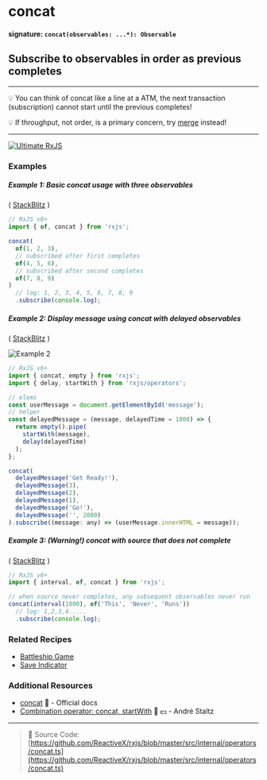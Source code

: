 # concat

#### signature: `concat(observables: ...*): Observable`

## Subscribe to observables in order as previous completes

---

💡 You can think of concat like a line at a ATM, the next transaction
(subscription) cannot start until the previous completes!

💡 If throughput, not order, is a primary concern, try [merge](merge.md)
instead!

---

[![Ultimate RxJS](https://drive.google.com/uc?export=view&id=1htrban3k3Z8CxiKwEV6bdmxW5Wu8xdWX "Ultimate RxJS")](https://ultimatecourses.com/courses/rxjs?ref=4)

### Examples

##### Example 1: Basic concat usage with three observables

(
[StackBlitz](https://stackblitz.com/edit/typescript-ks8chl?file=index.ts&devtoolsheight=100)
)

```js
// RxJS v6+
import { of, concat } from 'rxjs';

concat(
  of(1, 2, 3),
  // subscribed after first completes
  of(4, 5, 6),
  // subscribed after second completes
  of(7, 8, 9)
)
  // log: 1, 2, 3, 4, 5, 6, 7, 8, 9
  .subscribe(console.log);
```

##### Example 2: Display message using concat with delayed observables

( [StackBlitz](https://stackblitz.com/edit/typescript-jtzuaa?file=index.ts) )

![Example 2](https://drive.google.com/uc?export=view&id=1fKsYUKXkSWEDLdii-5rmOAgqy6sUGNjl)

```js
// RxJS v6+
import { concat, empty } from 'rxjs';
import { delay, startWith } from 'rxjs/operators';

// elems
const userMessage = document.getElementById('message');
// helper
const delayedMessage = (message, delayedTime = 1000) => {
  return empty().pipe(
    startWith(message),
    delay(delayedTime)
  );
};

concat(
  delayedMessage('Get Ready!'),
  delayedMessage(3),
  delayedMessage(2),
  delayedMessage(1),
  delayedMessage('Go!'),
  delayedMessage('', 2000)
).subscribe((message: any) => (userMessage.innerHTML = message));
```

##### Example 3: (Warning!) concat with source that does not complete

(
[StackBlitz](https://stackblitz.com/edit/typescript-njc2jw?file=index.ts&devtoolsheight=100)
)

```js
// RxJS v6+
import { interval, of, concat } from 'rxjs';

// when source never completes, any subsequent observables never run
concat(interval(1000), of('This', 'Never', 'Runs'))
  // log: 1,2,3,4.....
  .subscribe(console.log);
```

### Related Recipes

- [Battleship Game](../../recipes/battleship-game.md)
- [Save Indicator](../../recipes/save-indicator.md)

### Additional Resources

- [concat](https://rxjs.dev/api/index/function/concat) 📰 - Official
  docs
- [Combination operator: concat, startWith](https://egghead.io/lessons/rxjs-combination-operators-concat-startwith?course=rxjs-beyond-the-basics-operators-in-depth)
  🎥 💵 - André Staltz

---

> :file_folder: Source Code:
> [https://github.com/ReactiveX/rxjs/blob/master/src/internal/operators/concat.ts](https://github.com/ReactiveX/rxjs/blob/master/src/internal/operators/concat.ts)
